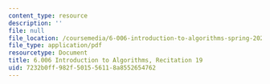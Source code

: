 ```yaml
---
content_type: resource
description: ''
file: null
file_location: /coursemedia/6-006-introduction-to-algorithms-spring-2020/7232b0ff982f501556118a8552654762_MIT6_006S20_r19.pdf
file_type: application/pdf
resourcetype: Document
title: 6.006 Introduction to Algorithms, Recitation 19
uid: 7232b0ff-982f-5015-5611-8a8552654762
---
```

